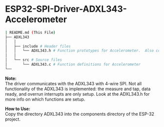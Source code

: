 # ESP32-SPI-Driver-ADXL343-Accelerometer
 
```bash
| README.md (This File)
├── ADXL343
│   │
│   ├── include # Header files
│   │   └── ADXL343.h # Function prototypes for Accelerometer.  Also contains custom data types for ADXL343
│   │  
│   └── src # Source files
│       └── ADXL343.c # Function definitions for Accelerometer
└── 
```
**Note:**<br>
The driver communicates with the ADXL343 with 4-wire SPI. Not all functionality of the ADXL343 is implemented: the measure and tap, data ready, and overrun interrupts are only setup.
Look at the ADXL343.h for more info on which functions are setup.

**How to Use:**<br>
Copy the directory ADXL343 into the components directory of the ESP-32 project.
